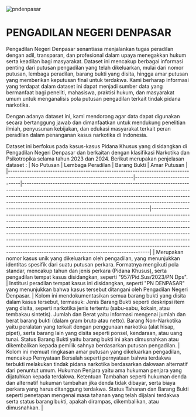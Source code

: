 
![pndenpasar](https://github.com/user-attachments/assets/632ae3fd-ba1e-45ff-bc3d-bd17752fd230) 
# PENGADILAN NEGERI DENPASAR

Pengadilan Negeri Denpasar senantiasa menjalankan tugas peradilan dengan adil, transparan, dan profesional dalam upaya menegakkan hukum serta keadilan bagi masyarakat. Dataset ini mencakup berbagai informasi penting dari putusan pengadilan yang telah dikeluarkan, mulai dari nomor putusan, lembaga peradilan, barang bukti yang disita, hingga amar putusan yang memberikan keputusan final untuk terdakwa. Kami berharap informasi yang terdapat dalam dataset ini dapat menjadi sumber data yang bermanfaat bagi peneliti, mahasiswa, praktisi hukum, dan masyarakat umum untuk menganalisis pola putusan pengadilan terkait tindak pidana narkotika.

Dengan adanya dataset ini, kami mendorong agar data dapat digunakan secara bertanggung jawab dan dimanfaatkan untuk mendukung penelitian ilmiah, penyusunan kebijakan, dan edukasi masyarakat terkait peran peradilan dalam penanganan kasus narkotika di Indonesia.

Dataset ini berfokus pada kasus-kasus Pidana Khusus yang disidangkan di Pengadilan Negeri Denpasar dan berkaitan dengan klasifikasi Narkotika dan Psikotropika selama tahun 2023 dan 2024.
Berikut merupakan penjelasan dataset :
| No Putusan                                                                                                                       | Lembaga Peradilan          | Barang Bukti                                                                                                                                                                                                                                                                                                                                                                  | Amar Putusan                                                                                                                                                                                                                                                                                                                                                                                                                                                                                                                                                     |
|-----------------------------------------------------------------------------------------------------------------------------------|-----------------------------|------------------------------------------------------------------------------------------------------------------------------------------------------------------------------------------------------------------------------------------------------------------------------------------------------------------------------------------------------------------------------|-----------------------------------------------------------------------------------------------------------------------------------------------------------------------------------------------------------------------------------------------------------------------------------------------------------------------------------------------------------------------------------------------------------------------------------------------------------------------------------------------------------------------------------------------------------------|
| Merupakan nomor kasus unik yang dikeluarkan oleh pengadilan, yang menunjukkan identitas spesifik dari suatu putusan perkara. Formatnya mengikuti pola standar, mencakup tahun dan jenis perkara (Pidana Khusus), serta pengadilan tempat kasus disidangkan, seperti "957/Pid.Sus/2023/PN Dps".              | Institusi peradilan tempat kasus ini disidangkan, seperti "PN DENPASAR" yang menunjukkan bahwa kasus tersebut ditangani oleh Pengadilan Negeri Denpasar. | Kolom ini mendokumentasikan semua barang bukti yang disita dalam kasus tersebut, termasuk: Jenis Barang Bukti seperti deskripsi item yang disita, seperti narkotika jenis tertentu (sabu-sabu, kokain, atau tembakau sintetis). Jumlah dan Berat yaitu informasi mengenai jumlah dan berat barang bukti (dalam gram bruto atau netto). Barang Non-Narkotika yaitu peralatan yang terkait dengan penggunaan narkotika (alat hisap, pipet), serta barang lain yang disita seperti ponsel, kendaraan, atau uang tunai. Status Barang Bukti yaitu barang bukti ini akan dimusnahkan atau dikembalikan kepada pemilik sahnya berdasarkan putusan pengadilan. | Kolom ini memuat ringkasan amar putusan yang dikeluarkan pengadilan, mencakup Pernyataan Bersalah seperti pernyataan bahwa terdakwa terbukti melakukan tindak pidana narkotika berdasarkan dakwaan alternatif dari penuntut umum. Hukuman Penjara yaitu ama hukuman penjara yang dijatuhkan kepada terdakwa. Ketentuan Tambahan seperti hukuman denda dan alternatif hukuman tambahan jika denda tidak dibayar, serta biaya perkara yang harus ditanggung terdakwa. Status Tahanan dan Barang Bukti seperti penetapan mengenai masa tahanan yang telah dijalani terdakwa serta status barang bukti, apakah dirampas, dikembalikan, atau dimusnahkan. |

